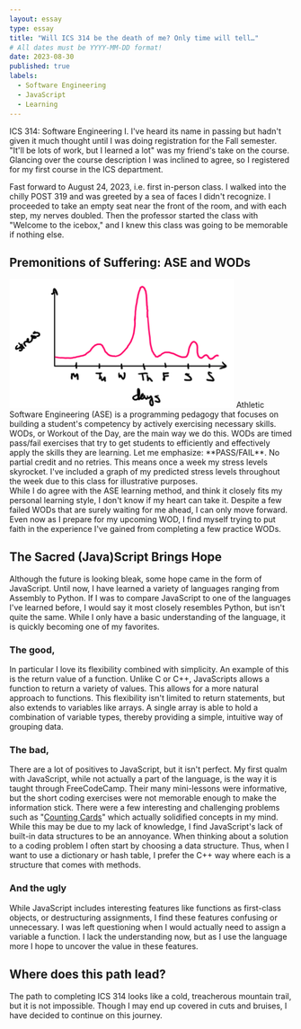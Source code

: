 ```yaml
---
layout: essay
type: essay
title: "Will ICS 314 be the death of me? Only time will tell…"
# All dates must be YYYY-MM-DD format!
date: 2023-08-30
published: true
labels:
  - Software Engineering 
  - JavaScript
  - Learning
---
```


ICS 314: Software Engineering I. I've heard its name in passing but hadn't given it much thought until I was doing registration for the Fall semester. "It'll be lots of work, but I learned a lot" was my friend's take on the course. Glancing over the course description I was inclined to agree, so I registered for my first course in the ICS department.<br>

Fast forward to August 24, 2023, i.e. first in-person class. I walked into the chilly POST 319 and was greeted by a sea of faces I didn't recognize. I proceeded to take an empty seat near the front of the room, and with each step, my nerves doubled. Then the professor started the class with "Welcome to the icebox," and I knew this class was going to be memorable if nothing else.

## Premonitions of Suffering: ASE and WODs
<img width="400px" class="rounded float-start pe-4" src="../img/ics314_reflect/stress.png">
Athletic Software Engineering (ASE) is a programming pedagogy that focuses on building a student's competency by actively exercising necessary skills. WODs, or Workout of the Day, are the main way we do this. WODs are timed pass/fail exercises that try to get students to efficiently and effectively apply the skills they are learning. Let me emphasize: **PASS/FAIL**. No partial credit and no retries. This means once a week my stress levels skyrocket. I've included a graph of my predicted stress levels throughout the week due to this class for illustrative purposes.<br>
While I do agree with the ASE learning method, and think it closely fits my personal learning style, I don't know if my heart can take it. Despite a few failed WODs that are surely waiting for me ahead, I can only move forward. Even now as I prepare for my upcoming WOD, I find myself trying to put faith in the experience I've gained from completing a few practice WODs. 

## The Sacred (Java)Script Brings Hope
Although the future is looking bleak, some hope came in the form of JavaScript. Until now, I have learned a variety of languages ranging from Assembly to Python. If I was to compare JavaScript to one of the languages I've learned before, I would say it most closely resembles Python, but isn't quite the same. While I only have a basic understanding of the language, it is quickly becoming one of my favorites.

### The good,
In particular I love its flexibility combined with simplicity. An example of this is the return value of a function. Unlike C or C++, JavaScripts allows a function to return a variety of values. This allows for a more natural approach to functions. This flexibility isn't limited to return statements, but also extends to variables like arrays. A single array is able to hold a combination of variable types, thereby providing a simple, intuitive way of grouping data.

### The bad,
There are a lot of positives to JavaScript, but it isn't perfect. My first qualm with JavaScript, while not actually a part of the language, is the way it is taught through FreeCodeCamp. Their many mini-lessons were informative, but the short coding exercises were not memorable enough to make the information stick. There were a few interesting and challenging problems such as "[Counting Cards](https://www.freecodecamp.org/learn/javascript-algorithms-and-data-structures/basic-javascript/counting-cards)" which actually solidified concepts in my mind.
While this may be due to my lack of knowledge, I find JavaScript's lack of built-in data structures to be an annoyance. When thinking about a solution to a coding problem I often start by choosing a data structure. Thus, when I want to use a dictionary or hash table, I prefer the C++ way where each is a structure that comes with methods.

### And the ugly
While JavaScript includes interesting features like functions as first-class objects, or destructuring assignments, I find these features confusing or unnecessary. I was left questioning when I would actually need to assign a variable a function. I lack the understanding now, but as I use the language more I hope to uncover the value in these features.

## Where does this path lead?
The path to completing ICS 314 looks like a cold, treacherous mountain trail, but it is not impossible. Though I may end up covered in cuts and bruises, I have decided to continue on this journey.
